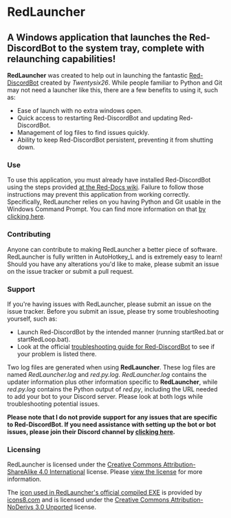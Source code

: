 # RedLauncher
## A Windows application that launches the Red-DiscordBot to the system tray, complete with relaunching capabilities!

**RedLauncher** was created to help out in launching the fantastic [Red-DiscordBot](https://github.com/twentysix26/red-discordbot) created by *Twentysix26*. While people familiar to Python and Git may not need a launcher like this, there are a few benefits to using it, such as:

* Ease of launch with no extra windows open.
* Quick access to restarting Red-DiscordBot and updating Red-DiscordBot.
* Management of log files to find issues quickly.
* Ability to keep Red-DiscordBot persistent, preventing it from shutting down.

### Use
To use this application, you must already have installed Red-DiscordBot using the steps provided [at the Red-Docs wiki](https://twentysix26.github.io/Red-Docs/). Failure to follow those instructions may prevent this application from working correctly. Specifically, RedLauncher relies on you having Python and Git usable in the Windows Command Prompt. You can find more information on that [by clicking here](https://twentysix26.github.io/Red-Docs/red_win_requirements/).

### Contributing
Anyone can contribute to making RedLauncher a better piece of software. RedLauncher is fully written in AutoHotkey_L and is extremely easy to learn! Should you have any alterations you'd like to make, please submit an issue on the issue tracker or submit a pull request.

### Support
If you're having issues with RedLauncher, please submit an issue on the issue tracker. Before you submit an issue, please try some troubleshooting yourself, such as:

* Launch Red-DiscordBot by the intended manner (running startRed.bat or startRedLoop.bat).
* Look at the official [troubleshooting guide for Red-DiscordBot](https://twentysix26.github.io/Red-Docs/red_guide_troubleshooting/) to see if your problem is listed there.

Two log files are generated when using **RedLauncher**.  These log files are named *RedLauncher.log* and *red.py.log*.  *RedLauncher.log* contains the updater information plus other information specific to **RedLauncher**, while *red.py.log* contains the Python output of *red.py*, including the URL needed to add your bot to your Discord server.  Please look at both logs while troubleshooting potential issues.

**Please note that I do not provide support for any issues that are specific to Red-DiscordBot. If you need assistance with setting up the bot or bot issues, please join their Discord channel by [clicking here](https://discord.gg/0k4npTwMvTpv9wrh).**

### Licensing
RedLauncher is licensed under the [Creative Commons Attribution-ShareAlike 4.0 International](https://creativecommons.org/licenses/by-sa/4.0/) license. Please [view the license](https://gitlab.com/Hyperdaemon/RedLauncher/blob/master/LICENSE) for more information.

The [icon used in RedLauncher's official compiled EXE](https://gitlab.com/Hyperdaemon/RedLauncher/blob/master/icon.ico) is provided by [icons8.com](https://icons8.com) and is licensed under the [Creative Commons Attribution-NoDerivs 3.0 Unported](https://creativecommons.org/licenses/by-nd/3.0/) license.
